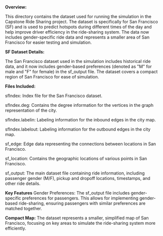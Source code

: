 **Overview:**

This directory contains the dataset used for running the simulation in the Capstone Ride Sharing project. The dataset is specifically for San Francisco (SF) and is used to predict hotspots during different times of the day and help improve driver efficiency in the ride-sharing system. The data now includes gender-specific ride data and represents a smaller area of San Francisco for easier testing and simulation.

**SF Dataset Details:**

The San Francisco dataset used in the simulation includes historical ride data, and it now includes gender-based preferences (denoted as "M" for male and "F" for female) in the sf_output file. The dataset covers a compact region of San Francisco for ease of simulation.

**Files Included:**

  sfIndex: Index file for the San Francisco dataset.
  
  sfIndex.deg: Contains the degree information for the vertices in the graph representation of the city.
  
  sfIndex.labelin: Labeling information for the inbound edges in the city map.
  
  sfIndex.labelout: Labeling information for the outbound edges in the city map.
  
  sf_edge: Edge data representing the connections between locations in San Francisco.
  
  sf_location: Contains the geographic locations of various points in San Francisco.
  
  sf_output: The main dataset file containing ride information, including passenger gender (M/F), pickup and dropoff locations, timestamps, and other ride details.

**Key Features**
Gender Preferences: The sf_output file includes gender-specific preferences for passengers. This allows for implementing gender-based ride-sharing, ensuring passengers with similar preferences are matched together.

**Compact Map:** The dataset represents a smaller, simplified map of San Francisco, focusing on key areas to simulate the ride-sharing system more efficiently.
